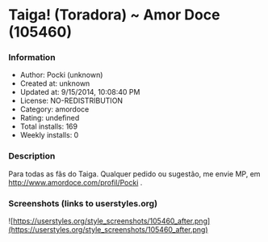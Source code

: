 # Taiga! (Toradora) ~ Amor Doce (105460)

### Information
- Author: Pocki (unknown)
- Created at: unknown
- Updated at: 9/15/2014, 10:08:40 PM
- License: NO-REDISTRIBUTION
- Category: amordoce
- Rating: undefined
- Total installs: 169
- Weekly installs: 0


### Description
Para todas as fãs do Taiga. Qualquer pedido ou sugestão, me envie MP, em http://www.amordoce.com/profil/Pocki .


### Screenshots (links to userstyles.org)
![https://userstyles.org/style_screenshots/105460_after.png](https://userstyles.org/style_screenshots/105460_after.png)


